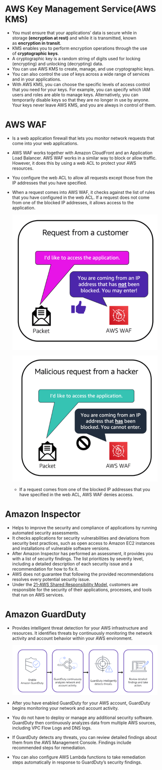 # AWS Key Management Service(AWS KMS)
- You must ensure that your applications’ data is secure while in storage **(encryption at rest)** and while it is transmitted, known as **encryption in transit**.
- KMS enables you to perform encryption operations through the use of **cryptographic keys**. 
- A cryptographic key is a random string of digits used for locking (encrypting) and unlocking (decrypting) data. 
- You can use AWS KMS to create, manage, and use cryptographic keys. 
- You can also control the use of keys across a wide range of services and in your applications.
- With AWS KMS, you can choose the specific levels of access control that you need for your keys. For example, you can specify which IAM users and roles are able to manage keys. Alternatively, you can temporarily disable keys so that they are no longer in use by anyone. Your keys never leave AWS KMS, and you are always in control of them.

# AWS WAF
- Is a web application firewall that lets you monitor network requests that come into your web applications.
- AWS WAF works together with Amazon CloudFront and an Application Load Balancer. AWS WAF works in a similar way to block or allow traffic. However, it does this by using a web ACL to protect your AWS resources.
- You configure the web ACL to allow all requests except those from the IP addresses that you have specified.
- When a request comes into AWS WAF, it checks against the list of rules that you have configured in the web ACL. If a request does not come from one of the blocked IP addresses, it allows access to the application.

	![aws_waf1](../img/aws_waf1.png)

	![aws_waf2](../img/aws_waf2.png)
	- If a request comes from one of the blocked IP addresses that you have specified in the web ACL, AWS WAF denies access.

# Amazon Inspector
- Helps to improve the security and compliance of applications by running automated security assessments.
- It checks applications for security vulnerabilities and deviations from security best practices, such as open access to Amazon EC2 instances and installations of vulnerable software versions.
- After Amazon Inspector has performed an assessment, it provides you with a list of security findings. The list prioritizes by severity level, including a detailed description of each security issue and a recommendation for how to fix it.
- AWS does not guarantee that following the provided recommendations resolves every potential security issue.
- Under the [21-AWS Shared Responsibility Model](21-AWS%20Shared%20Responsibility%20Model.md), customers are responsible for the security of their applications, processes, and tools that run on AWS services.

# Amazon GuardDuty
- Provides intelligent threat detection for your AWS infrastructure and resources. It identifies threats by continuously monitoring the network activity and account behavior within your AWS environment.

	![guardDuty](../img/guardDuty.png)

- After you have enabled GuardDuty for your AWS account, GuardDuty begins monitoring your network and account activity. 
- You do not have to deploy or manage any additional security software. GuardDuty then continuously analyzes data from multiple AWS sources, including VPC Flow Logs and DNS logs.
- If GuardDuty detects any threats, you can review detailed findings about them from the AWS Management Console. Findings include recommended steps for remediation. 
- You can also configure AWS Lambda functions to take remediation steps automatically in response to GuardDuty’s security findings.